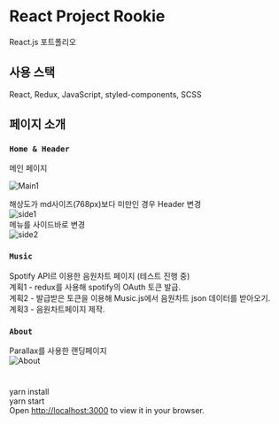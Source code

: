 # React Project Rookie
React.js 포트폴리오

## 사용 스택
React, Redux, JavaScript, styled-components, SCSS   


## 페이지 소개

### `Home & Header`
메인 페이지  
  
![Main1](https://user-images.githubusercontent.com/89756426/221184806-7f27634a-10ae-4f90-9dd3-a4dd5c07574b.png)  
  

해상도가 md사이즈(768px)보다 미만인 경우 Header 변경  
![side1](https://user-images.githubusercontent.com/89756426/221185031-37323bf0-0f1e-4aef-b0fd-753b0bc6c86e.png)  
메뉴를 사이드바로 변경  
![side2](https://user-images.githubusercontent.com/89756426/221185017-f81d2560-8b51-413c-85c0-1ba21695a0b3.png)  


### `Music`
Spotify API르 이용한 음원차트 페이지 (테스트 진행 중)  
계획1 - redux를 사용해 spotify의 OAuth 토큰 발급.   
계획2 - 발급받은 토큰을 이용해 Music.js에서 음원차트 json 데이터를 받아오기.  
계획3 - 음원차트페이지 제작.  
  
### `About`
Parallax를 사용한 랜딩페이지  
![About](https://user-images.githubusercontent.com/89756426/221187179-2c640870-fa0c-4ae8-b70f-9acbcd24bc46.png)  

  
#
yarn install  
yarn start  
Open [http://localhost:3000](http://localhost:3000) to view it in your browser.  
